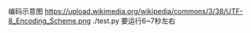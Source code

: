 编码示意图 https://upload.wikimedia.org/wikipedia/commons/3/38/UTF-8_Encoding_Scheme.png
./test.py 要运行6~7秒左右
